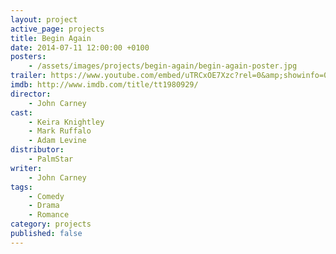 ```yaml
---
layout: project
active_page: projects
title: Begin Again
date: 2014-07-11 12:00:00 +0100
posters:
    - /assets/images/projects/begin-again/begin-again-poster.jpg
trailer: https://www.youtube.com/embed/uTRCxOE7Xzc?rel=0&amp;showinfo=0
imdb: http://www.imdb.com/title/tt1980929/
director:
    - John Carney
cast:
    - Keira Knightley
    - Mark Ruffalo
    - Adam Levine
distributor:
    - PalmStar
writer:
    - John Carney
tags:
    - Comedy
    - Drama
    - Romance
category: projects
published: false
---
```

